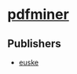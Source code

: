 # [pdfminer](https://pypi.org/project/pdfminer)



## Publishers
- [euske](https://pypi.org/user/euske)


